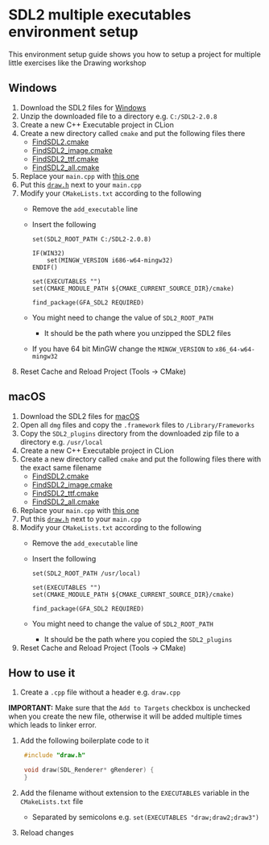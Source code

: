 # SDL2 multiple executables environment setup

This environment setup guide shows you how to setup a project for multiple
little exercises like the Drawing workshop

## Windows

1. Download the SDL2 files for [Windows](resource/SDL2_windows.zip)
1. Unzip the downloaded file to a directory e.g. `C:/SDL2-2.0.8`
1. Create a new C++ Executable project in CLion
1. Create a new directory called `cmake` and put the following files there
   - [FindSDL2.cmake](resource/FindSDL2.cmake)
   - [FindSDL2_image.cmake](resource/FindSDL2_image.cmake)
   - [FindSDL2_ttf.cmake](resource/FindSDL2_ttf.cmake)
   - [FindSDL2_all.cmake](resource/FindSDL2_all_multiple_executables.cmake)
1. Replace your `main.cpp` with [this one](resource/main_multiple_executables.cpp)
1. Put this [`draw.h`](resource/draw.h) next to your `main.cpp`
1. Modify your `CMakeLists.txt` according to the following
   - Remove the `add_executable` line
   - Insert the following

     ```raw
     set(SDL2_ROOT_PATH C:/SDL2-2.0.8)

     IF(WIN32)
         set(MINGW_VERSION i686-w64-mingw32)
     ENDIF()

     set(EXECUTABLES "")
     set(CMAKE_MODULE_PATH ${CMAKE_CURRENT_SOURCE_DIR}/cmake)

     find_package(GFA_SDL2 REQUIRED)
     ```

   - You might need to change the value of `SDL2_ROOT_PATH`
     - It should be the path where you unzipped the SDL2 files
   - If you have 64 bit MinGW change the `MINGW_VERSION` to `x86_64-w64-mingw32`
1. Reset Cache and Reload Project (Tools -> CMake)

## macOS

1. Download the SDL2 files for [macOS](resource/SDL2_macOS.zip)
1. Open all `dmg` files and copy the `.framework` files to `/Library/Frameworks`
1. Copy the `SDL2_plugins` directory from the downloaded zip file to a directory
   e.g. `/usr/local`
1. Create a new C++ Executable project in CLion
1. Create a new directory called `cmake` and put the following files there with
   the exact same filename
   - [FindSDL2.cmake](resource/FindSDL2.cmake)
   - [FindSDL2_image.cmake](resource/FindSDL2_image.cmake)
   - [FindSDL2_ttf.cmake](resource/FindSDL2_ttf.cmake)
   - [FindSDL2_all.cmake](resource/FindSDL2_all_multiple_executables.cmake)
1. Replace your `main.cpp` with [this one](resource/main_multiple_executables.cpp)
1. Put this [`draw.h`](resource/draw.h) next to your `main.cpp`
1. Modify your `CMakeLists.txt` according to the following
   - Remove the `add_executable` line
   - Insert the following

     ```raw
     set(SDL2_ROOT_PATH /usr/local)

     set(EXECUTABLES "")
     set(CMAKE_MODULE_PATH ${CMAKE_CURRENT_SOURCE_DIR}/cmake)

     find_package(GFA_SDL2 REQUIRED)
     ```

   - You might need to change the value of `SDL2_ROOT_PATH`
     - It should be the path where you copied the `SDL2_plugins`
1. Reset Cache and Reload Project (Tools -> CMake)

## How to use it

1. Create a `.cpp` file without a header e.g. `draw.cpp`

**IMPORTANT:** Make sure that the ```Add to Targets``` checkbox is unchecked
when you create the new file, otherwise it will be added multiple times which
leads to linker error.

1. Add the following boilerplate code to it

   ```cpp
    #include "draw.h"

    void draw(SDL_Renderer* gRenderer) {
    }
   ```

1. Add the filename without extension to the `EXECUTABLES` variable in the
   `CMakeLists.txt` file
   - Separated by semicolons e.g. `set(EXECUTABLES "draw;draw2;draw3")`
1. Reload changes
